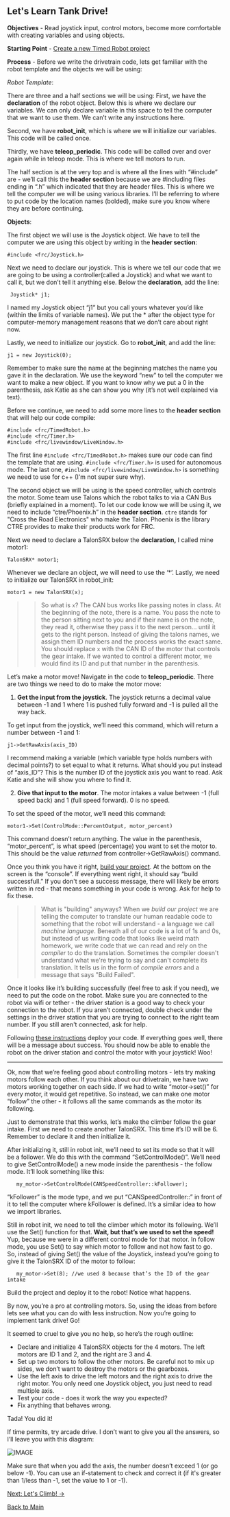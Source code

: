 ## Let's Learn Tank Drive!

**Objectives** - Read joystick input, control motors, become more comfortable with creating variables and using objects.

**Starting Point** - [Create a new Timed Robot project](https://wpilib.screenstepslive.com/s/currentCS/m/cpp/l/1027506-creating-a-robot-program) 

**Process** - 
Before we write the drivetrain code, lets get familiar with the robot template and the objects we will be using:

_Robot Template_:

There are three and a half sections we will be using:
First, we have the **declaration** of the robot object. Below this is where we declare our variables. We can only declare variable in this space to tell the computer that we want to use them. We can’t write any instructions here.

Second, we have **robot_init**, which is where we will initialize our variables. This code will be called once.

Thirdly, we have **teleop_periodic**. This code will be called over and over again while in teleop mode. This is where we tell motors to run.

The half section is at the very top and is where all the lines with “#include” are - we’ll call this the **header section** because we are #including files ending in “.h” which indicated that they are header files. This is where we tell the computer we will be using various libraries.  I’ll be referring to where to put code by the location names (bolded), make sure you know where they are before continuing.

**Objects**:

The first object we will use is the Joystick object. We have to tell the computer we are using this object by writing in the **header section**:

```	#include <frc/Joystick.h> ```

Next we need to declare our joystick. This is where we tell our code that we are going to be using a controller(called a Joystick) and what we want to call it, but we don’t tell it anything else. Below the **declaration**, add the line:

```	Joystick* j1;```
	
I named my Joystick object “j1” but you call yours whatever you’d like (within the limits of variable names). We put the * after the object type for computer-memory management reasons that we don’t care about right now.
	
	
Lastly, we need to initialize our joystick. Go to **robot_init**, and add the line:

```	j1 = new Joystick(0); ```
	
Remember to make sure the name at the beginning matches the name you gave it in the declaration. We use the keyword “new” to tell the computer we want to make a new object. If you want to know why we put a 0 in the parenthesis, ask Katie as she can show you why (it’s not well explained via text).

Before we continue, we need to add some more lines to the **header section** that will help our code compile:
```
#include <frc/TimedRobot.h>
#include <frc/Timer.h>
#include <frc/livewindow/LiveWindow.h>
```

The first line `#include <frc/TimedRobot.h>` makes sure our code can find the template that are using. `#include <frc/Timer.h>` is used for autonomous mode. The last one, `#include <frc/livewindow/LiveWindow.h>` is something we need to use for c++ (I'm not super sure why).

The second object we will be using is the speed controller, which controls the motor. Some team use Talons which the robot talks to via a CAN Bus (briefly explained in a moment). To let our code know we will be using it, we need to include “ctre/Phoenix.h” in the **header section**. `ctre` stands for "Cross the Road Electronics" who make the Talon. Phoenix is the library CTRE provides to make their products work for FRC.
	
Next we need to declare a TalonSRX below the **declaration,** I called mine motor1:
	
``` TalonSRX* motor1; ```
	
Whenever we declare an object, we will need to use the ‘\*’. Lastly, we need to initialize our TalonSRX in robot_init:

```motor1 = new TalonSRX(x); ```
	
>>So what is `x`? The CAN bus works like passing notes in class. At the beginning of the note, there is a name. You pass the note to the person sitting next to you and if their name is on the note, they read it, otherwise they pass it to the next person… until it gets to the right person. Instead of giving the talons names, we assign them ID numbers and the process works the exact same. You should replace `x` with the CAN ID of the motor that controls the gear intake. If we wanted to control a different motor, we would find its ID and put that number in the parenthesis. 

	
Let’s make a motor move! Navigate in the code to **teleop_periodic**. There are two things we need to do to make the motor move:

1) **Get the input from the joystick**. The joystick returns a decimal value between -1 and 1 where 1 is pushed fully forward and -1 is pulled all the way back.

To get input from the joystick, we’ll need this command, which will return a number between -1 and 1:

```	j1->GetRawAxis(axis_ID) ```

I recommend making a variable (which variable type holds numbers with decimal points?) to set equal to what it returns. What should you put instead of “axis_ID”? This is the number ID of the joystick axis you want to read. Ask Katie and she will show you where to find it.


2) **Give that input to the motor**. The motor intakes a value between -1 (full speed back) and 1 (full speed forward). 0 is no speed. 

To set the speed of the motor, we’ll need this command:

```	motor1->Set(ControlMode::PercentOutput, motor_percent) ```

This command doesn’t return anything. The value in the parenthesis, “motor_percent”, is what speed (percentage) you want to set the motor to. This should be the value _returned_ from controller->GetRawAxis() command. 


Once you think you have it right, [build your project](https://wpilib.screenstepslive.com/s/currentCS/m/cpp/l/1027507-building-and-deploying-to-a-roborio). At the bottom on the screen is the “console”. If everything went right, it should say “build successfull.” If you don't see a success message, there will likely be errors written in red - that means something in your code is wrong. Ask for help to fix these. 

>> What is "building" anyways? When we *build our project* we are telling the computer to translate our human readable code to something that the robot will understand - a language we call *machine language*. Beneath all of our code is a lot of 1s and 0s, but instead of us writing code that looks like weird math homework, we write code that we can read and rely on the *compiler* to do the translation. Sometimes the compiler doesn't understand what we're trying to say and can't complete its translation. It tells us in the form of *compile errors* and a message that says "Build Failed". 

Once it looks like it’s building successfully (feel free to ask if you need), we need to put the code on the robot. Make sure you are connected to the robot via wifi or tether - the driver station is a good way to check your connection to the robot. If you aren’t connected, double check under the settings in the driver station that you are trying to connect to the right team number. If you still aren't connected, ask for help. 

Following [these instructions](https://wpilib.screenstepslive.com/s/currentCS/m/cpp/l/1027507-building-and-deploying-to-a-roborio) deploy your code. If everything goes well, there will be a message about success. You should now be able to enable the robot on the driver station and control the motor with your joystick! Woo!

-------------------------

Ok, now that we’re feeling good about controlling motors - lets try making motors follow each other. If you think about our drivetrain, we have two motors working together on each side. If we had to write “motor->set()” for every motor, it would get repetitive. So instead, we can make one motor “follow” the other - it follows all the same commands as the motor its following.

Just to demonstrate that this works, let’s make the climber follow the gear intake. First we need to create another TalonSRX. This time it’s ID will be 6. Remember to declare it and then initialize it. 

After initializing it, still in robot init, we’ll need to set its mode so that it will be a follower. We do this with the command “SetControlMode()”. We’ll need to give SetControlMode() a new mode inside the parenthesis - the follow mode. It’ll look something like this:

 ```	my_motor->SetControlMode(CANSpeedController::kFollower); ```

“kFollower” is the mode type, and we put “CANSpeedController::” in front of it to tell the computer where kFollower is defined. It’s a similar idea to how we import libraries.

Still in robot init, we need to tell the climber which motor its following. We’ll use the Set() function for that. **Wait, but that’s we used to set the speed!** Yup, because we were in a different control mode for that motor. In follow mode, you use Set() to say which motor to follow and not how fast to go. So, instead of giving Set() the value of the Joystick, instead you’re going to give it the TalonSRX ID of the motor to follow:

 ```	my_motor->Set(8); //we used 8 because that’s the ID of the gear intake ```

Build the project and deploy it to the robot! Notice what happens.


By now, you’re a pro at controlling motors. So, using the ideas from before lets see what you can do with less instruction. Now you’re going to implement tank drive! Go!


It seemed to cruel to give you no help, so here’s the rough outline:
 
 - Declare and initialize 4 TalonSRX objects for the 4 motors. The left motors are ID 1 and 2, and the right are 3 and 4. 
 - Set up two motors to follow the other motors. Be careful not to mix up sides, we don’t want to destroy the motors or the gearboxes. 
 - Use the left axis to drive the left motors and the right axis to drive the right motor. You only need one Joystick object, you just need to read multiple axis.
 - Test your code - does it work the way you expected?
 - Fix anything that behaves wrong.

Tada! You did it!

If time permits, try arcade drive. I don’t want to give you all the answers, so I’ll leave you with this diagram:

![IMAGE](/Images/arcadedrive.PNG)

Make sure that when you add the axis, the number doesn’t exceed 1 (or go below -1). You can use an if-statement to check and correct it (if it's greater than 1/less than -1, set the value to 1 or -1). 


[Next: Let's Climb! ->](LLClimb.md)

[Back to Main](../../README.md)
